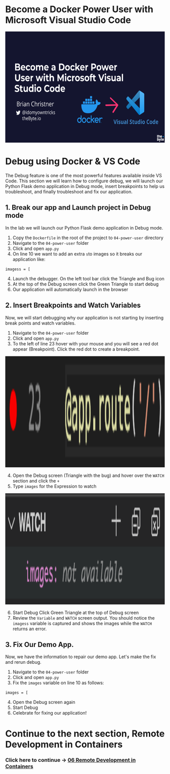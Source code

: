 # Become a Docker Power User with Microsoft Visual Studio Code

<img src="./../img/vs-code-docker-training.png" alt="VS Code and Docker training" height="350"> 

# Debug using Docker & VS Code

The Debug feature is one of the most powerful features available inside VS Code. This section we will learn how to configure debug, we will launch our Python Flask demo application in Debug mode, insert breakpoints to help us troubleshoot, and finally troubleshoot and fix our application.

## 1. Break our app and Launch project in Debug mode

In the lab we will launch our Python Flask demo application in Debug mode.

1. Copy the `Dockerfile` in the root of the project to `04-power-user` directory
2. Navigate to the `04-power-user` folder
3. Click and open `app.py`
4. On line 10 we want to add an extra `s`to images so it breaks our application like:

```
imagess = [
```

4. Launch the debugger. On the left tool bar click the Triangle and Bug icon
5. At the top of the Debug screen click the Green Triangle to start debug
6. Our application will automatically launch in the browser

## 2. Insert Breakpoints and Watch Variables

Now, we will start debugging why our application is not starting by inserting break points and watch variables.

1. Navigate to the `04-power-user` folder
2. Click and open `app.py`
3. To the left of line 23 hover with your mouse and you will see a red dot appear (Breakpoint). Click the red dot to create a breakpoint.

<img src="./../img/05-lab-debug-breakpoint.png" alt="VS Code Debug breakpoint" height="350"> 

4. Open the Debug screen (Triangle with the bug) and hover over the `WATCH` section and click the `+`
5. Type `images` for the Expression to watch
<img src="./../img/05-lab-debug-add-watch-images.png" alt="VS Code Debug watch expression" height="350"> 

6. Start Debug Click Green Triangle at the top of Debug screen
7. Review the `Variable` and `WATCH` screen output. You should notice the `imagess` variable is captured and shows the images while the `WATCH` returns an error.

## 3. Fix Our Demo App.

Now, we have the information to repair our demo app. Let's make the fix and rerun debug.

1. Navigate to the `04-power-user` folder
2. Click and open `app.py`
3. Fix the `images` variable on line 10 as follows:

```
images = [
```

4. Open the Debug screen again
5. Start Debug
6. Celebrate for fixing our application!

# Continue to the next section, Remote Development in Containers

### Click here to continue -> [06 Remote Development in Containers](./../06-remote-development/remote-dev.md)